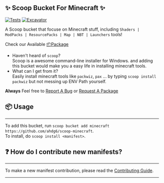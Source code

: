 ## ✨ Scoop Bucket For **Minecraft** ✨

<!-- Uncomment the following line after replacing placeholders -->
[![Tests](https://github.com/ahdg6/scoop-minecraft/actions/workflows/ci.yml/badge.svg)](https://github.com/ahdg6/scoop-minecraft/actions/workflows/ci.yml) [![Excavator](https://github.com/ahdg6/scoop-minecraft/actions/workflows/excavator.yml/badge.svg)](https://github.com/ahdg6/scoop-minecraft/actions/workflows/excavator.yml)

A Scoop bucket that focuse on Minecraft stuff, including `Shaders | ModPacks | ResourcePacks | Map | NBT | Launchers` tools!

Check our Available [📦Package](https://github.com/ahdg6/scoop-minecraft/blob/main/bucket/README.md)

- Haven't heard of `scoop`?
<br>Scoop is a awesome command-line installer for Windows. and adding this bucket would make you a easy life in installing minecraft tools.
- What can I get from it?
<br>Easily install minecraft tools like `packwiz`, `pax` ... by typing `scoop install packwiz` but not messing up ENV Path yourself. 

**Always** Feel free to [Report A Bug](https://github.com/ahdg6/scoop-minecraft/issues/new?assignees=&labels=bug&template=Bug_report-en.yml) or [Request A Package](https://github.com/ahdg6/scoop-minecraft/issues/new?assignees=&labels=package-request&template=Package_request-en.yml)

## 📦 Usage
---------------------------------

To add this bucket, run `scoop bucket add minecraft https://github.com/ahdg6/scoop-minecraft`. <br>To install, do `scoop install <manifest>`.

## ❓ How do I contribute new manifests?
----------------------------------

To make a new manifest contribution, please read the [Contributing Guide](https://github.com/ScoopInstaller/.github/blob/main/.github/CONTRIBUTING.md).

----
